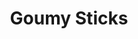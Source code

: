 ---
title: Goumy Sticks
developer: Tikids
image: GoumySticks.jpg
link: https://play.google.com/store/apps/details?id=com.tikids.toddlerstairs.unlimited
ios: https://itunes.apple.com/us/app/goumy-sticks/id966169188
android: https://play.google.com/store/apps/details?id=com.tikids.toddlerstairs.unlimited
---